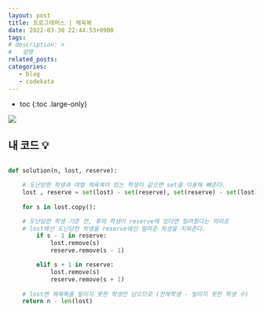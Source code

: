 ```yaml
---
layout: post
title: 프로그래머스 | 체육복
date: 2022-03-30 22:44:53+0900
tags: 
# description: >
#   설명
related_posts:
categories:
   - blog
   - codekata
---
```


* toc
{:toc .large-only}


![](https://s3.us-west-2.amazonaws.com/secure.notion-static.com/935e0f37-3b38-4396-946b-bb7f8356ef13/Untitled.png?X-Amz-Algorithm=AWS4-HMAC-SHA256&X-Amz-Content-Sha256=UNSIGNED-PAYLOAD&X-Amz-Credential=AKIAT73L2G45EIPT3X45%2F20220330%2Fus-west-2%2Fs3%2Faws4_request&X-Amz-Date=20220330T134654Z&X-Amz-Expires=86400&X-Amz-Signature=6936b3f08cb3f00ceacd207b4fcf30e31bb582260efa2398a212a805883c84b1&X-Amz-SignedHeaders=host&response-content-disposition=filename%20%3D%22Untitled.png%22&x-id=GetObject)

## 내 코드 💡

```python

def solution(n, lost, reserve):

    # 도난당한 학생과 여벌 체육복이 있는 학생이 같으면 set을 이용해 빼준다.
    lost , reserve = set(lost) - set(reserve), set(reserve) - set(lost)
		
    for s in lost.copy():

	# 도난당한 학생 기준 전, 후의 학생이 reserve에 있다면 빌려줬다는 의미로 
	# lost에선 도난당한 학생을 reserve에선 빌려준 학생을 지워준다.
        if s - 1 in reserve:
            lost.remove(s)
            reserve.remove(s - 1)

        elif s + 1 in reserve:
            lost.remove(s)
            reserve.remove(s + 1)
            
    # lost엔 체육복을 빌리지 못한 학생만 남으므로 (전체학생 - 빌리지 못한 학생 수)
    return n - len(lost)

```


